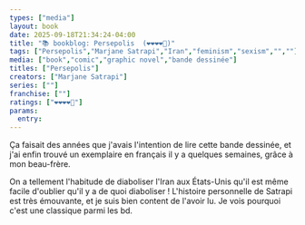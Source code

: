 ```yaml
---
types: ["media"]
layout: book
date: 2025-09-18T21:34:24-04:00
title: "📚 bookblog: Persepolis  (❤️❤️❤️❤️🖤)"
tags: ["Persepolis","Marjane Satrapi","Iran","feminism","sexism","",""]
media: ["book","comic","graphic novel","bande dessinée"]
titles: ["Persepolis"]
creators: ["Marjane Satrapi"]
series: [""]
franchise: [""]
ratings: ["❤️❤️❤️❤️🖤"]
params:
  entry: 
---
```


Ça faisait des années que j'avais l'intention de lire cette bande dessinée, et j'ai enfin trouvé un exemplaire en français il y a quelques semaines, grâce à mon beau-frère.

On a tellement l'habitude de diaboliser l'Iran aux États-Unis qu'il est même facile d'oublier qu'il y a de quoi diaboliser ! L'histoire personnelle de Satrapi est très émouvante, et je suis bien content de l'avoir lu. Je vois pourquoi c'est une classique parmi les bd.